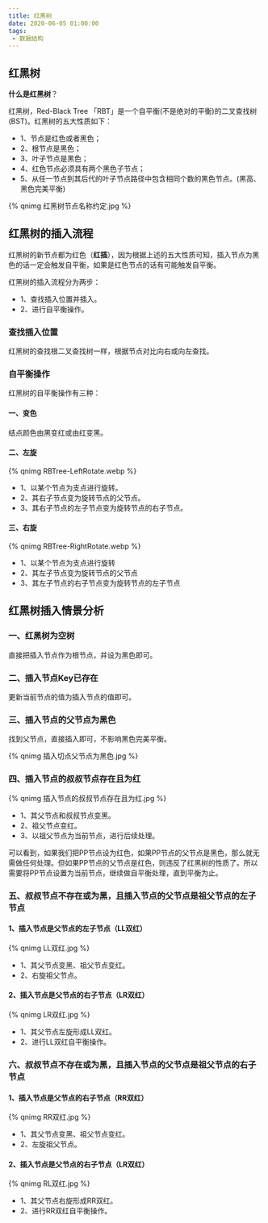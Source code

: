 ```yaml
---
title: 红黑树
date: 2020-06-05 01:00:00
tags:
 - 数据结构
---
```


## 红黑树

**什么是红黑树**？

红黑树，Red-Black Tree 「RBT」是一个自平衡(不是绝对的平衡)的二叉查找树(BST)。红黑树的五大性质如下：

- 1、节点是红色或者黑色；
- 2、根节点是黑色；
- 3、叶子节点是黑色；
- 4、红色节点必须具有两个黑色子节点；
- 5、从任一节点到其后代的叶子节点路径中包含相同个数的黑色节点。(黑高、黑色完美平衡)

{% qnimg 红黑树节点名称约定.jpg %}

## 红黑树的插入流程

红黑树的新节点都为红色（**红插**），因为根据上述的五大性质可知，插入节点为黑色的话一定会触发自平衡，如果是红色节点的话有可能触发自平衡。

红黑树的插入流程分为两步：

- 1、查找插入位置并插入。
- 2、进行自平衡操作。

### 查找插入位置

红黑树的查找根二叉查找树一样，根据节点对比向右或向左查找。

### 自平衡操作

红黑树的自平衡操作有三种：

#### 一、变色

结点颜色由黑变红或由红变黑。

#### 二、左旋

{% qnimg RBTree-LeftRotate.webp %}

- 1、以某个节点为支点进行旋转。
- 2、其右子节点变为旋转节点的父节点。
- 3、其右子节点的左子节点变为旋转节点的右子节点。

#### 三、右旋

{% qnimg RBTree-RightRotate.webp %}

- 1、以某个节点为支点进行旋转
- 2、其左子节点变为旋转节点的父节点
- 3、其左子节点的右子节点变为旋转节点的左子节点

## 红黑树插入情景分析

### 一、红黑树为空树

直接把插入节点作为根节点，并设为黑色即可。

### 二、插入节点Key已存在

更新当前节点的值为插入节点的值即可。

### 三、插入节点的父节点为黑色

找到父节点，直接插入即可，不影响黑色完美平衡。

{% qnimg 插入切点父节点为黑色.jpg %}

### 四、插入节点的叔叔节点存在且为红

{% qnimg 插入节点的叔叔节点存在且为红.jpg %}

- 1、其父节点和叔叔节点变黑。
- 2、祖父节点变红。
- 3、以祖父节点为当前节点，进行后续处理。

可以看到，如果我们把PP节点设为红色，如果PP节点的父节点是黑色，那么就无需做任何处理。但如果PP节点的父节点是红色，则违反了红黑树的性质了。所以需要将PP节点设置为当前节点，继续做自平衡处理，直到平衡为止。

### 五、叔叔节点不存在或为黑，且插入节点的父节点是祖父节点的左子节点

#### 1、插入节点是父节点的左子节点（LL双红）

{% qnimg LL双红.jpg %}

- 1、其父节点变黑、祖父节点变红。
- 2、右旋祖父节点。

#### 2、插入节点是父节点的右子节点（LR双红）

{% qnimg LR双红.jpg %}

- 1、其父节点左旋形成LL双红。
- 2、进行LL双红自平衡操作。

### 六、叔叔节点不存在或为黑，且插入节点的父节点是祖父节点的右子节点

#### 1、插入节点是父节点的右子节点（RR双红）

{% qnimg RR双红.jpg %}

- 1、其父节点变黑、祖父节点变红。
- 2、左旋祖父节点。

#### 2、插入节点是父节点的右子节点（LR双红）

{% qnimg RL双红.jpg %}

- 1、其父节点右旋形成RR双红。
- 2、进行RR双红自平衡操作。